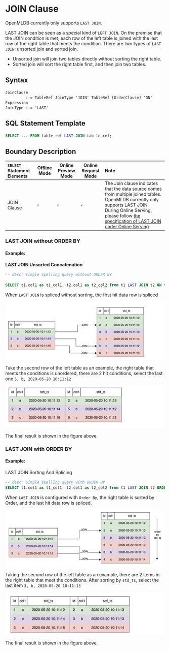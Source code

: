 # JOIN Clause

OpenMLDB currently only supports `LAST JOIN`.

LAST JOIN can be seen as a special kind of `LEFT JOIN`. On the premise that the JOIN condition is met, each row of the left table is joined with the last row of the right table that meets the condition. There are two types of `LAST JOIN`: unsorted join and sorted join.

- Unsorted join will join two tables directly without sorting the right table.
- Sorted join will sort the right table first, and then join two tables.

## Syntax

```
JoinClause
         ::= TableRef JoinType 'JOIN' TableRef [OrderClause] 'ON' Expression 
JoinType ::= 'LAST'       
```

## SQL Statement Template

```sql
SELECT ... FROM table_ref LAST JOIN tab le_ref;
```

## Boundary Description

| `SELECT` Statement Elements                                | Offline Mode | Online Preview Mode | Online Request Mode | Note                                                                                                                                                                                                                                                                                                                                                       |
|:-----------------------------------------------------------|--------------|---------------------|---------------------|:-----------------------------------------------------------------------------------------------------------------------------------------------------------------------------------------------------------------------------------------------------------------------------------------------------------------------------------------------------------|
| JOIN Clause                | **``✓``**    | **``✓``**           | **``✓``**           | The Join clause indicates that the data source comes from multiple joined tables. OpenMLDB currently only supports LAST JOIN. During Online Serving, please follow [the specification of LAST JOIN under Online Serving](../deployment_manage/ONLINE_SERVING_REQUIREMENTS.md#online-servinglast-join)                                                      |

### LAST JOIN without ORDER BY

#### Example: 
**LAST JOIN Unsorted Concatenation**

```sql
-- desc: simple spelling query without ORDER BY

SELECT t1.col1 as t1_col1, t2.col1 as t2_col2 from t1 LAST JOIN t2 ON t1.col1 = t2.col1
```

When `LAST JOIN` is spliced without sorting, the first hit data row is spliced

![Figure 7: last join without order](../dql/images/last_join_without_order.png)


Take the second row of the left table as an example, the right table that meets the conditions is unordered, there are 2 hit conditions, select the last one `5, b, 2020-05-20 10:11:12`

![Figure 8: last join without order result](../dql/images/last_join_without_order2.png)

The final result is shown in the figure above.

### LAST JOIN with ORDER BY

#### Example:
LAST JOIN Sorting And Splicing

```SQL
-- desc: Simple spelling query with ORDER BY
SELECT t1.col1 as t1_col1, t2.col1 as t2_col2 from t1 LAST JOIN t2 ORDER BY t2.std_ts ON t1.col1 = t2.col1
```

When `LAST JOIN` is configured with `Order By`, the right table is sorted by Order, and the last hit data row is spliced.

![Figure 9: last join with order](../dql/images/last_join_with_order1.png)

Taking the second row of the left table as an example, there are 2 items in the right table that meet the conditions. After sorting by `std_ts`, select the last item `3, b, 2020-05-20 10:11:13`

![Figure 10: last join with order result](../dql/images/last_join_with_order2.png)

The final result is shown in the figure above.

